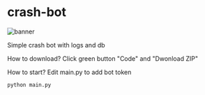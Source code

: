 # crash-bot

![banner](https://i0.wp.com/gridinsoft.com/blogs/wp-content/uploads/2020/05/discord_01.jpg?resize=1140%2C600&ssl=1)

Simple crash bot with logs and db

How to download? Click green button "Code" and "Dwonload ZIP"

How to start?
Edit main.py to add bot token
```bash
python main.py
```
